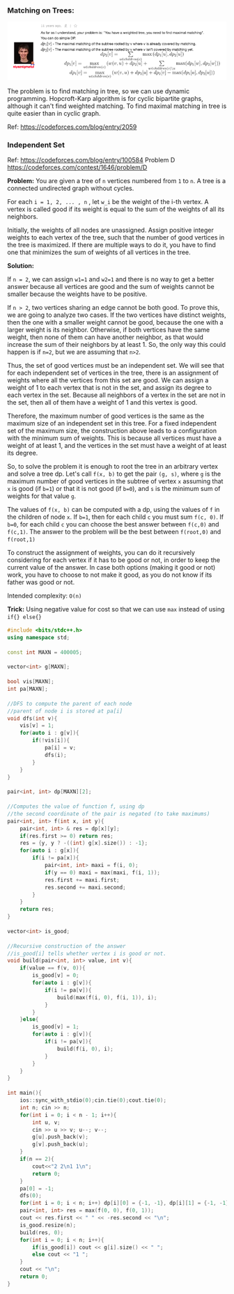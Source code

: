 ### Matching on Trees:

![](images/dp_on_trees.png)

The problem is to find matching in tree, so we can use dynamic programming. Hopcroft-Karp algorithm is for cyclic bipartite graphs, although it can't find weighted matching. To find maximal matching in tree is quite easier than in cyclic graph.

Ref: https://codeforces.com/blog/entry/2059

### Independent Set
Ref: https://codeforces.com/blog/entry/100584 Problem D https://codeforces.com/contest/1646/problem/D

**Problem:** You are given a tree of `n` vertices numbered from `1` to `n`. A tree is a connected undirected graph without cycles.

For each `i = 1, 2, ... , n` , let `w_i` be the weight of the i-th vertex. A vertex is called good if its weight is equal to the sum of the weights of all its neighbors.

Initially, the weights of all nodes are unassigned. Assign positive integer weights to each vertex of the tree, such that the number of good vertices in the tree is maximized. If there are multiple ways to do it, you have to find one that minimizes the sum of weights of all vertices in the tree.

**Solution:**

If `n = 2`, we can assign `w1=1` and `w2=1` and there is no way to get a better answer because all vertices are good and the sum of weights cannot be smaller because the weights have to be positive.

If `n > 2`, two vertices sharing an edge cannot be both good. To prove this, we are going to analyze two cases. If the two vertices have distinct weights, then the one with a smaller weight cannot be good, because the one with a larger weight is its neighbor. Otherwise, if both vertices have the same weight, then none of them can have another neighbor, as that would increase the sum of their neighbors by at least 1. So, the only way this could happen is if `n=2`, but we are assuming that `n>2`.

Thus, the set of good vertices must be an independent set. We will see that for each independent set of vertices in the tree, there is an assignment of weights where all the vertices from this set are good. We can assign a weight of 1 to each vertex that is not in the set, and assign its degree to each vertex in the set. Because all neighbors of a vertex in the set are not in the set, then all of them have a weight of 1 and this vertex is good.

Therefore, the maximum number of good vertices is the same as the maximum size of an independent set in this tree. For a fixed independent set of the maximum size, the construction above leads to a configuration with the minimum sum of weights. This is because all vertices must have a weight of at least 1, and the vertices in the set must have a weight of at least its degree.

So, to solve the problem it is enough to root the tree in an arbitrary vertex and solve a tree dp. Let's call `f(x, b)` to get the pair `(g, s)`, where `g` is the maximum number of good vertices in the subtree of vertex `x` assuming that `x` is good (if `b=1`) or that it is not good (if `b=0`), and `s` is the minimum sum of weights for that value `g`.

The values of `f(x, b)` can be computed with a dp, using the values of `f` in the children of node `x`. If `b=1`, then for each child `c` you must sum `f(c, 0)`. If `b=0`, for each child `c` you can choose the best answer between `f(c,0)` and `f(c,1)`. The answer to the problem will be the best between `f(root,0)` and `f(root,1)`

To construct the assignment of weights, you can do it recursively considering for each vertex if it has to be good or not, in order to keep the current value of the answer. In case both options (making it good or not) work, you have to choose to not make it good, as you do not know if its father was good or not.

Intended complexity: `O(n)`

**Trick:** Using negative value for cost so that we can use `max` instead of using `if{} else{}`

```cpp
#include <bits/stdc++.h>
using namespace std;

const int MAXN = 400005;

vector<int> g[MAXN];

bool vis[MAXN];
int pa[MAXN];

//DFS to compute the parent of each node
//parent of node i is stored at pa[i]
void dfs(int v){
	vis[v] = 1;
	for(auto i : g[v]){
		if(!vis[i]){
			pa[i] = v;
			dfs(i);
		}
	}
}

pair<int, int> dp[MAXN][2];

//Computes the value of function f, using dp
//the second coordinate of the pair is negated (to take maximums)
pair<int, int> f(int x, int y){
	pair<int, int> & res = dp[x][y];
	if(res.first >= 0) return res;
	res = {y, y ? -((int) g[x].size()) : -1};
	for(auto i : g[x]){
		if(i != pa[x]){
			pair<int, int> maxi = f(i, 0);
			if(y == 0) maxi = max(maxi, f(i, 1));
			res.first += maxi.first;
			res.second += maxi.second;
		}
	}
	return res;
}

vector<int> is_good;

//Recursive construction of the answer
//is_good[i] tells whether vertex i is good or not.
void build(pair<int, int> value, int v){
	if(value == f(v, 0)){
		is_good[v] = 0;
		for(auto i : g[v]){
			if(i != pa[v]){
				build(max(f(i, 0), f(i, 1)), i);
			}
		}
	}else{
		is_good[v] = 1;
		for(auto i : g[v]){
			if(i != pa[v]){
				build(f(i, 0), i);
			}
		}
	}
}

int main(){
	ios::sync_with_stdio(0);cin.tie(0);cout.tie(0);
	int n; cin >> n;
	for(int i = 0; i < n - 1; i++){
		int u, v; 
		cin >> u >> v; u--; v--;
		g[u].push_back(v);
		g[v].push_back(u);
	}
	if(n == 2){
		cout<<"2 2\n1 1\n";
		return 0;
	}
	pa[0] = -1;
	dfs(0);
	for(int i = 0; i < n; i++) dp[i][0] = {-1, -1}, dp[i][1] = {-1, -1};
	pair<int, int> res = max(f(0, 0), f(0, 1));
	cout << res.first << " " << -res.second << "\n";
	is_good.resize(n);
	build(res, 0);
	for(int i = 0; i < n; i++){
		if(is_good[i]) cout << g[i].size() << " ";
		else cout << "1 ";
	}
	cout << "\n";
	return 0;
}
```
